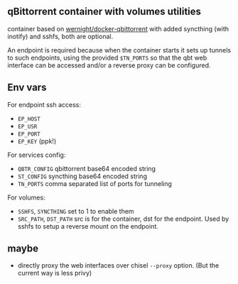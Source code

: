 ## qBittorrent container with volumes utilities

container based on [wernight/docker-qbittorrent](https://github.com/wernight/docker-qbittorrent) with added syncthing (with inotify) and sshfs, both are optional.

An endpoint is required because when the container starts it sets up tunnels to such endpoints, using the provided `$TN_PORTS` so that the qbt web interface can be accessed and/or a reverse proxy can be configured.

## Env vars
For endpoint ssh access:

- `EP_HOST`
- `EP_USR`
- `EP_PORT`
- `EP_KEY` (ppk!)

For services config:
- `QBTR_CONFIG` qbittorrent base64 encoded string
- `ST_CONFIG` syncthing base64 encoded string
- `TN_PORTS` comma separated list of ports for tunneling

For volumes:
- `SSHFS`, `SYNCTHING` set to 1 to enable them
- `SRC_PATH`, `DST_PATH` src is for the container, dst for the endpoint. Used by sshfs to setup a reverse mount on the endpoint.

## maybe
- directly proxy the web interfaces over chisel `--proxy` option. (But the current way is less privy)

